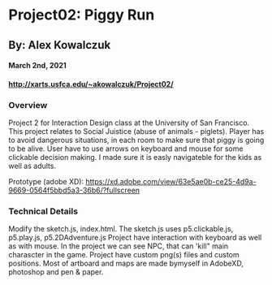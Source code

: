 # Project02: Piggy Run

## By: Alex Kowalczuk
#### March 2nd, 2021
#### http://xarts.usfca.edu/~akowalczuk/Project02/


### Overview
Project 2 for Interaction Design class at the University of San Francisco. This project relates to Social Juistice (abuse of animals - piglets). Player has to avoid dangerous situations, in each room to make sure that piggy is going to be alive. User have to use arrows on keyboard and mouse for some clickable decision making.
I made sure it is easly navigateble for the kids as well as adults. 

Prototype (adobe XD): https://xd.adobe.com/view/63e5ae0b-ce25-4d9a-9669-0564f5bbd5a3-36b6/?fullscreen

### Technical Details

Modify the sketch.js, index.html.
The sketch.js uses p5.clickable.js, p5.play.js, p5.2DAdventure.js
Project have interaction with keyboard as well as with mouse. In the project we can see NPC, that can 'kill" main charascter in the game. Project have custom png(s) files and custom positions. Most of artboard and maps are made bymyself in AdobeXD, photoshop and pen & paper.
